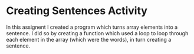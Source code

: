 # Creating Sentences Activity
In this assignent I created a program which turns array elements into a sentence. I did so by creating a function which used a loop to loop through each element in the array (which were the words), in turn creating a sentence.